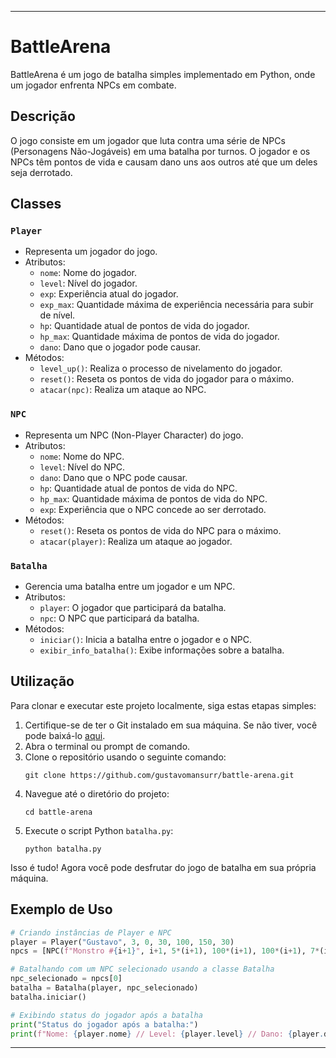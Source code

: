 
---

# BattleArena

BattleArena é um jogo de batalha simples implementado em Python, onde um jogador enfrenta NPCs em combate.

## Descrição

O jogo consiste em um jogador que luta contra uma série de NPCs (Personagens Não-Jogáveis) em uma batalha por turnos. O jogador e os NPCs têm pontos de vida e causam dano uns aos outros até que um deles seja derrotado.

## Classes

### `Player`

- Representa um jogador do jogo.
- Atributos:
  - `nome`: Nome do jogador.
  - `level`: Nível do jogador.
  - `exp`: Experiência atual do jogador.
  - `exp_max`: Quantidade máxima de experiência necessária para subir de nível.
  - `hp`: Quantidade atual de pontos de vida do jogador.
  - `hp_max`: Quantidade máxima de pontos de vida do jogador.
  - `dano`: Dano que o jogador pode causar.
- Métodos:
  - `level_up()`: Realiza o processo de nivelamento do jogador.
  - `reset()`: Reseta os pontos de vida do jogador para o máximo.
  - `atacar(npc)`: Realiza um ataque ao NPC.

### `NPC`

- Representa um NPC (Non-Player Character) do jogo.
- Atributos:
  - `nome`: Nome do NPC.
  - `level`: Nível do NPC.
  - `dano`: Dano que o NPC pode causar.
  - `hp`: Quantidade atual de pontos de vida do NPC.
  - `hp_max`: Quantidade máxima de pontos de vida do NPC.
  - `exp`: Experiência que o NPC concede ao ser derrotado.
- Métodos:
  - `reset()`: Reseta os pontos de vida do NPC para o máximo.
  - `atacar(player)`: Realiza um ataque ao jogador.

### `Batalha`

- Gerencia uma batalha entre um jogador e um NPC.
- Atributos:
  - `player`: O jogador que participará da batalha.
  - `npc`: O NPC que participará da batalha.
- Métodos:
  - `iniciar()`: Inicia a batalha entre o jogador e o NPC.
  - `exibir_info_batalha()`: Exibe informações sobre a batalha.

## Utilização

Para clonar e executar este projeto localmente, siga estas etapas simples:

1. Certifique-se de ter o Git instalado em sua máquina. Se não tiver, você pode baixá-lo [aqui](https://git-scm.com/).
2. Abra o terminal ou prompt de comando.
3. Clone o repositório usando o seguinte comando:
   ```
   git clone https://github.com/gustavomansurr/battle-arena.git
   ```
4. Navegue até o diretório do projeto:
   ```
   cd battle-arena
   ```
5. Execute o script Python `batalha.py`:
   ```
   python batalha.py
   ```

Isso é tudo! Agora você pode desfrutar do jogo de batalha em sua própria máquina.

## Exemplo de Uso

```python
# Criando instâncias de Player e NPC
player = Player("Gustavo", 3, 0, 30, 100, 150, 30)
npcs = [NPC(f"Monstro #{i+1}", i+1, 5*(i+1), 100*(i+1), 100*(i+1), 7*(i+1)) for i in range(5)]

# Batalhando com um NPC selecionado usando a classe Batalha
npc_selecionado = npcs[0]
batalha = Batalha(player, npc_selecionado)
batalha.iniciar()

# Exibindo status do jogador após a batalha
print("Status do jogador após a batalha:")
print(f"Nome: {player.nome} // Level: {player.level} // Dano: {player.dano} // HP: {player.hp}/{player.hp_max} // EXP: {player.exp}/{player.exp_max}")
```

---
